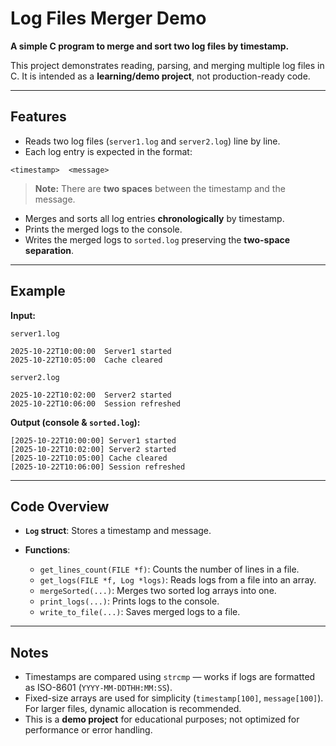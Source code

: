 # Log Files Merger Demo

**A simple C program to merge and sort two log files by timestamp.**

This project demonstrates reading, parsing, and merging multiple log files in C. It is intended as a **learning/demo project**, not production-ready code.

---

## Features

* Reads two log files (`server1.log` and `server2.log`) line by line.
* Each log entry is expected in the format:

```
<timestamp>  <message>
```

> **Note:** There are **two spaces** between the timestamp and the message.

* Merges and sorts all log entries **chronologically** by timestamp.
* Prints the merged logs to the console.
* Writes the merged logs to `sorted.log` preserving the **two-space separation**.

---

## Example

**Input:**

`server1.log`

```
2025-10-22T10:00:00  Server1 started
2025-10-22T10:05:00  Cache cleared
```

`server2.log`

```
2025-10-22T10:02:00  Server2 started
2025-10-22T10:06:00  Session refreshed
```

**Output (console & `sorted.log`):**

```
[2025-10-22T10:00:00] Server1 started
[2025-10-22T10:02:00] Server2 started
[2025-10-22T10:05:00] Cache cleared
[2025-10-22T10:06:00] Session refreshed
```


---


## Code Overview

* **`Log` struct**: Stores a timestamp and message.
* **Functions**:

  * `get_lines_count(FILE *f)`: Counts the number of lines in a file.
  * `get_logs(FILE *f, Log *logs)`: Reads logs from a file into an array.
  * `mergeSorted(...)`: Merges two sorted log arrays into one.
  * `print_logs(...)`: Prints logs to the console.
  * `write_to_file(...)`: Saves merged logs to a file.

---

## Notes

* Timestamps are compared using `strcmp` — works if logs are formatted as ISO-8601 (`YYYY-MM-DDTHH:MM:SS`).
* Fixed-size arrays are used for simplicity (`timestamp[100]`, `message[100]`). For larger files, dynamic allocation is recommended.
* This is a **demo project** for educational purposes; not optimized for performance or error handling.
